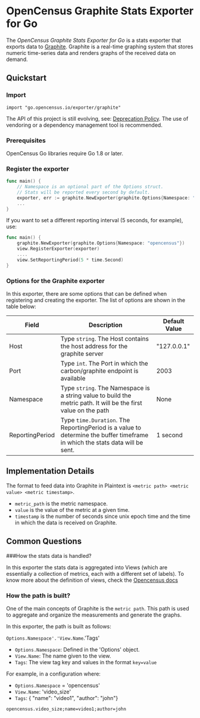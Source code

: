 # OpenCensus Graphite Stats Exporter for Go

The _OpenCensus Graphite Stats Exporter for Go_ is a stats exporter that
exports data to [Graphite](https://graphiteapp.org/).
Graphite is a real-time graphing system that stores numeric time-series data and renders graphs of the received data on demand.

## Quickstart

### Import

```
import "go.opencensus.io/exporter/graphite"
```

The API of this project is still evolving, see: [Deprecation Policy](#deprecation-policy).
The use of vendoring or a dependency management tool is recommended.

### Prerequisites

OpenCensus Go libraries require Go 1.8 or later.

### Register the exporter

```go
func main() {
    // Namespace is an optional part of the Options struct.
    // Stats will be reported every second by default.
    exporter, err := graphite.NewExporter(graphite.Options{Namespace: "opencensus"})
    ...
}
```

If you want to set a different reporting interval (5 seconds, for example), use:

```go
func main() {
    graphite.NewExporter(graphite.Options{Namespace: "opencensus"})
    view.RegisterExporter(exporter)
    ....
    view.SetReportingPeriod(5 * time.Second)
}
```

### Options for the Graphite exporter

In this exporter, there are some options that can be defined when registering and creating the exporter. The list of options are shown in the table below:

| Field | Description | Default Value |
| ------ | ------ | ------ |
| Host | Type `string`. The Host contains the host address for the graphite server | "127.0.0.1" |
| Port | Type `int`. The Port in which the carbon/graphite endpoint is available | 2003
| Namespace | Type `string`. The Namespace is a string value to build the metric path. It will be the first value on the path | None |
| ReportingPeriod | Type `time.Duration`. The ReportingPeriod is a value to determine the buffer timeframe in which the stats data will be sent. | 1 second |


## Implementation Details

The format to feed data into Graphite in Plaintext is `<metric path> <metric value> <metric timestamp>`.

  - `metric_path` is the metric namespace.
  - `value` is the value of the metric at a given time.
  - `timestamp` is the number of seconds since unix epoch time and the time in which the data is received on Graphite.

## Common Questions

###How the stats data is handled?

In this exporter the stats data is aggregated into Views (which are essentially a collection of metrics, each with a different set of labels). To know more about the definition of views, check the [Opencensus docs](https://github.com/census-instrumentation/opencensus-specs/blob/master/stats/Export.md)

### How the path is built?

One of the main concepts of Graphite is the `metric path`. This path is used to aggregate and organize the measurements and generate the graphs.

In this exporter, the path is built as follows:

`Options.Namespace'.'View.Name`.'Tags'

  - `Options.Namespace`: Defined in the 'Options' object.
  - `View.Name`: The name given to the view.
  - `Tags`: The view tag key and values in the format `key=value`


For example, in a configuration where:

  - `Options.Namespace` = 'opencensus'
  - `View.Name`: 'video_size'
  - `Tags`: { "name": "video1", "author": "john"}

`opencensus.video_size;name=video1;author=john`